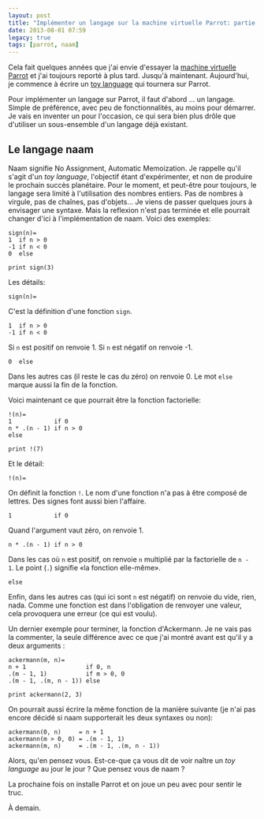 ```yaml
---
layout: post
title: "Implémenter un langage sur la machine virtuelle Parrot: partie 1"
date: 2013-08-01 07:59
legacy: true
tags: [parrot, naam]
---
```



Cela fait quelques années que j'ai envie d'essayer la
[machine virtuelle](https://fr.wikipedia.org/wiki/Machine_virtuelle)
[Parrot](http://www.parrot.org/) et j'ai toujours reporté à plus tard.
Jusqu'à maintenant. Aujourd'hui, je commence à écrire un
[toy language](http://en.wikipedia.org/wiki/Toy_language)
qui tournera sur Parrot.

Pour implémenter un langage sur Parrot, il faut d'abord … un langage.
Simple de préférence, avec peu de fonctionnalités, au moins pour
démarrer.
Je vais en inventer un pour l'occasion, ce qui sera bien plus drôle que
d'utiliser un sous-ensemble d'un langage déjà existant.

<!-- more -->

Le langage naam
---------------
Naam signifie No Assignment, Automatic Memoization.
Je rappelle qu'il s'agit d'un *toy language*, l'objectif étant
d'expérimenter, et non de produire le prochain succès planétaire.
Pour le moment, et peut-être pour toujours, le langage sera limité
à l'utilisation des nombres entiers. Pas de nombres à virgule, pas de
chaînes, pas d'objets… Je viens de passer quelques jours à envisager
une syntaxe. Mais la reflexion n'est pas terminée et elle pourrait
changer d'ici à l'implémentation de naam. Voici des exemples:

    sign(n)=
    1  if n > 0
    -1 if n < 0
    0  else
    
    print sign(3)

Les détails:

    sign(n)=

C'est la définition d'une fonction `sign`.

    1  if n > 0
    -1 if n < 0

Si `n` est positif on renvoie 1. Si `n` est négatif on renvoie -1.

    0  else

Dans les autres cas (il reste le cas du zéro) on renvoie 0. Le mot `else`
marque aussi la fin de la fonction.

Voici maintenant ce que pourrait être la fonction factorielle:

    !(n)=
    1            if 0
    n * .(n - 1) if n > 0
    else

    print !(7)

Et le détail:

    !(n)=

On définit la fonction `!`. Le nom d'une fonction n'a pas à être composé
de lettres. Des signes font aussi bien l'affaire.

    1            if 0

Quand l'argument vaut zéro, on renvoie 1.

    n * .(n - 1) if n > 0

Dans les cas où `n` est positif, on renvoie `n` multiplié 
par la factorielle de `n - 1`.
Le point (`.`) signifie «la fonction elle-même».

    else

Enfin, dans les autres cas (qui ici sont `n` est négatif) on renvoie du
vide, rien, nada. Comme une fonction est dans l'obligation de renvoyer
une valeur, cela provoquera une erreur (ce qui est voulu).

Un dernier exemple pour terminer, la fonction d'Ackermann. Je ne vais pas
la commenter, la seule différence avec ce que j'ai montré avant est
qu'il y a deux arguments :

    ackermann(m, n)=
    n + 1                 if 0, n
    .(m - 1, 1)           if m > 0, 0
    .(m - 1, .(m, n - 1)) else

    print ackermann(2, 3)

On pourrait aussi écrire la même fonction de la manière suivante (je n'ai
pas encore décidé si naam supporterait les deux syntaxes ou non):

    ackermann(0, n)     = n + 1
    ackermann(m > 0, 0) = .(m - 1, 1)
    ackermann(m, n)     = .(m - 1, .(m, n - 1))


Alors, qu'en pensez vous. Est-ce-que ça vous dit de voir naître un
*toy language* au jour le jour ? Que pensez vous de naam ?

La prochaine fois on installe Parrot et on joue un peu avec pour sentir le truc.





À demain.


